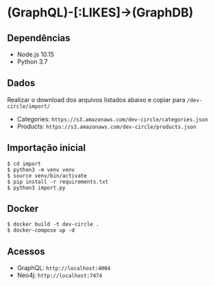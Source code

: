 # (GraphQL)-[:LIKES]->(GraphDB)

## Dependências

* Node.js 10.15
* Python 3.7

## Dados

Realizar o download dos arquivos listados abaixo e copiar para `/dev-circle/import/`

* Categories: `https://s3.amazonaws.com/dev-circle/categories.json`
* Products: `https://s3.amazonaws.com/dev-circle/products.json`

## Importação inicial

```
$ cd import
$ python3 -m venv venv
$ source venv/bin/activate
$ pip install -r requirements.txt
$ python3 import.py
```

## Docker

```
$ docker build -t dev-circle .
$ docker-compose up -d
```

## Acessos

* GraphQL: `http://localhost:4004`
* Neo4j: `http://localhost:7474`
